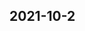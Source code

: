 
## 2021-10-2

### [<title>XGBoost GPU Support for Macbook - XGBoost</title>](https://discuss.xgboost.ai/t/xgboost-gpu-support-for-macbook/2479/3)

### [<title>XGBoost GPU Support for Macbook - XGBoost</title>](https://discuss.xgboost.ai/t/xgboost-gpu-support-for-macbook/2479/2)